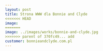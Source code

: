 ```yaml
---
layout: post
title: Strona WWW dla Bonnie and Clyde
<<<<<<< HEAD
image: 
=======
image: ../images/works/bonnie-and-clyde.jpg
>>>>>>> parent of 370fc49... add
customer: bonnieandclyde.com.pl
---
```

